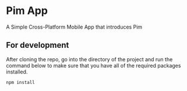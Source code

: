 # Pim App
A Simple Cross-Platform Mobile App that introduces Pim

## For development
After cloning the repo, go into the directory of the project and run the command below to make sure that you have all of the required packages installed.
```sh
npm install
```
